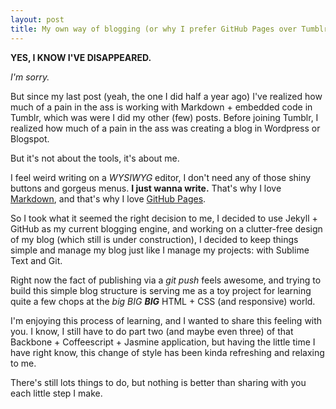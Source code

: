 ```yaml
---
layout: post
title: My own way of blogging (or why I prefer GitHub Pages over Tumblr & Wordpress)
---
```


**YES, I KNOW I'VE DISAPPEARED.**

*I'm sorry.*

But since my last post (yeah, the one I did half a year ago) I've realized how much of a pain in the ass is working with Markdown + embedded code in Tumblr, which was were I did my other (few) posts. Before joining Tumblr, I realized how much of a pain in the ass was creating a blog in Wordpress or Blogspot.

But it's not about the tools, it's about me.

I feel weird writing on a *WYSIWYG* editor, I don't need any of those shiny buttons and gorgeus menus. **I just wanna write.** That's why I love [Markdown](http://daringfireball.net/projects/markdown/), and that's why I love [GitHub Pages](http://pages.github.com/).

So I took what it seemed the right decision to me, I decided to use Jekyll + GitHub as my current blogging engine, and working on a clutter-free design of my blog (which still is under construction), I decided to keep things simple and manage my blog just like I manage my projects: with Sublime Text and Git.

Right now the fact of publishing via a *git push* feels awesome, and trying to build this simple blog structure is serving me as a toy project for learning quite a few chops at the *big* *BIG* ***BIG*** HTML + CSS (and responsive) world.

I'm enjoying this process of learning, and I wanted to share this feeling with you. I know, I still have to do part two (and maybe even three) of that Backbone + Coffeescript + Jasmine application, but having the little time I have right know, this change of style has been kinda refreshing and relaxing to me.

There's still lots things to do, but nothing is better than sharing with you each little step I make.